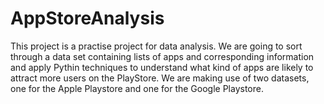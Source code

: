 # AppStoreAnalysis
This project is a practise project for data analysis. We are going to sort through a data set containing lists of apps and corresponding information and apply Pythin techniques to understand what kind of apps are likely to attract more users on the PlayStore.
We are making use of two datasets, one for the Apple Playstore and one for the Google Playstore.
